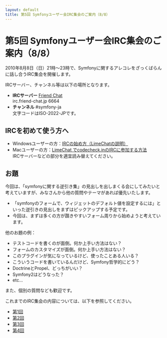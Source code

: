 ```yaml
---
layout: default
title: 第5回 Symfonyユーザー会IRC集会のご案内（8/8）
---
```


第5回 Symfonyユーザー会IRC集会のご案内（8/8）
=============================================

2010年8月8日（日）21時～23時で、Symfonyに関するアレコレをざっくばらんに話し合うIRC集会を開催します。

IRCサーバー、チャンネル等は以下の場所となります。

- **IRCサーバー** [Friend Chat](http://www.friend.td.nu/)<br />
  irc.friend-chat.jp 6664
- **チャンネル**  #symfony-ja<br />
  文字コードはISO-2022-JPです。



IRCを初めて使う方へ
-------------------

- Windowsユーザーの方：[IRCの始め方（LimeChatの説明）](http://www.friend.td.nu/limechat2/index.html)
- Macユーザーの方：[LimeChat でcodecheck.inのIRCに参加する方法](http://blog.cgfm.jp/garyu/archives/942)<br />
  IRCサーバーなどの部分を適宜読み替えてください。



お題
----

今回は、「symfonyに関する逆引き集」の見出しを出しまくる会にしてみたいと考えていますが、みなさんから他の質問やテーマがあれば優先いたします。

- 「symfonyのフォームで、ウィジェットのデフォルト値を設定するには」といった逆引きの見出しをまずはピックアップする予定です。
- 今回は、まずは多くの方が躓きやすいフォーム周りから始めようと考えています。


他のお題の例：

- テストコードを書くのが面倒。何か上手い方法はない？
- フォームのカスタマイズが面倒。何か上手い方法はない？
- このプラグインが気になっているけど、使ったことある人いる？
- こういうコードを書いているんだけど、Symfony哲学的にどう？
- DoctrineとPropel、どっちがいい？
- Symfony2はどうなった？
- etc...

また、個別の質問なども歓迎です。


これまでのIRC集会の内容については、以下を参照してください。

- [第1回](../blog/20100606-IRC-01)
- [第2回](../blog/20100620-irc-02)
- [第3回](../blog/20100704-irc-03)
- [第4回](../blog/20100718-irc-04)
